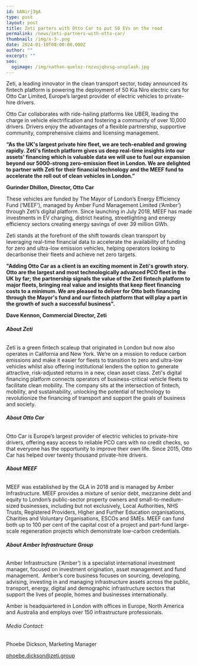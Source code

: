 ```yaml
---
id: bANirj3gA
type: post
layout: post
title: Zeti parters with Otto Car to put 50 EVs on the road
permalink: /news/zeti-partners-with-otto-car/
thumbnail: /img/x-3-.png
date: 2024-01-10T00:00:00.000Z
author: ""
excerpt: ""
seo:
  ogimage: /img/nathan-queloz-rnzvujqbvsg-unsplash.jpg
---
```

Zeti, a leading innovator in the clean transport sector, today announced its fintech platform is powering the deployment of 50 Kia Niro electric cars for Otto Car Limited, Europe’s largest provider of electric vehicles to private-hire drivers.

Otto Car collaborates with ride-hailing platforms like UBER, leading the charge in vehicle electrification and fostering a community of over 10,000 drivers. Drivers enjoy the advantages of a flexible partnership, supportive community, comprehensive claims and licensing management.

**“As the UK's largest private hire fleet, we are tech-enabled and growing rapidly. Zeti's fintech platform gives us deep real-time insights into our assets' financing which is valuable data we will use to fuel our expansion beyond our 5000-strong zero-emission fleet in London. We are delighted to partner with Zeti for their financial technology and the MEEF fund to accelerate the roll out of clean vehicles in London.”**

**Gurinder Dhillon, Director, Otto Car**[](https://uk.linkedin.com/in/gurinder-dhillon)

These vehicles are funded by The Mayor of London’s Energy Efficiency Fund (‘MEEF’), managed by Amber Fund Management Limited (‘Amber’) through Zeti’s digital platform. Since launching in July 2018, MEEF has made investments in EV charging, district heating, streetlighting and energy efficiency sectors creating energy savings of over 39 million GWh. 

Zeti stands at the forefront of the shift towards clean transport by leveraging real-time financial data to accelerate the availability of funding for zero and ultra-low emission vehicles, helping operators looking to decarbonise their fleets and achieve net zero targets.

**"Adding Otto Car as a client is an exciting moment in Zeti's growth story. Otto are the largest and most technologically advanced PCO fleet in the UK by far; the partnership signals the value of the Zeti fintech platform to major fleets, bringing real value and insights that keep fleet financing costs to a minimum. We are pleased to deliver for Otto both financing through the Mayor's fund and our fintech platform that will play a part in the growth of such a successful business".**

**Dave Kennon, Commercial Director, Zeti**





###### **About Zeti**

Zeti is a green fintech scaleup that originated in London but now also operates in California and New York. We’re on a mission to reduce carbon emissions and make it easier for fleets to transition to zero and ultra-low vehicles whilst also offering institutional lenders the option to generate attractive, risk-adjusted returns in a new, clean asset class. Zeti's digital financing platform connects operators of business-critical vehicle fleets to facilitate clean mobility. The company sits at the intersection of fintech, mobility, and sustainability, unlocking the potential of technology to revolutionize the financing of transport and support the goals of business and society.

###### **About Otto Car**

Otto Car is Europe’s largest provider of electric vehicles to private-hire drivers, offering easy access to reliable PCO cars with no credit checks, so that everyone has the opportunity to improve their own life. Since 2015, Otto Car has helped over twenty thousand private-hire drivers.

###### **About MEEF**

MEEF was established by the GLA in 2018 and is managed by Amber Infrastructure. MEEF provides a mixture of senior debt, mezzanine debt and equity to London’s public-sector property owners and small-to-medium-sized businesses, including but not exclusively, Local Authorities, NHS Trusts, Registered Providers, Higher and Further Education organisations, Charities and Voluntary Organisations, ESCOs and SMEs. MEEF can fund both up to 100 per cent of the capital cost of a project and part-fund large-scale regeneration projects which demonstrate low-carbon credentials.

###### **About Amber Infrastructure Group**

Amber Infrastructure (‘Amber’) is a specialist international investment manager, focused on investment origination, asset management and fund management.  Amber’s core business focuses on sourcing, developing, advising, investing in and managing infrastructure assets across the public, transport, energy, digital and demographic infrastructure sectors that support the lives of people, homes and businesses internationally.

Amber is headquartered in London with offices in Europe, North America and Australia and employs over 150 infrastructure professionals.



###### Media Contact:

Phoebe Dickson, Marketing Manager

[phoebe.dickson@zeti.group](mailto:phoebe.dickson@zeti.group)